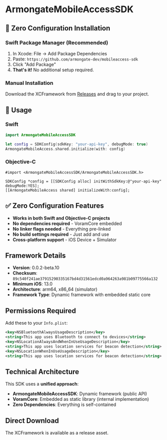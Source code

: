 # ArmongateMobileAccessSDK

## 🚀 Zero Configuration Installation

### Swift Package Manager (Recommended)
1. In Xcode: File → Add Package Dependencies
2. Paste: `https://github.com/armongate-dev/mobileaccess-sdk`
3. Click "Add Package"
4. **That's it!** No additional setup required.

### Manual Installation
Download the XCFramework from [Releases](https://github.com/armongate-dev/mobileaccess-sdk/releases) and drag to your project.

## 📱 Usage

### Swift
```swift
import ArmongateMobileAccessSDK

let config = SDKConfig(sdkKey: "your-api-key", debugMode: true)
ArmongateMobileAccess.shared.initialize(with: config)
```

### Objective-C
```objc
#import <ArmongateMobileAccessSDK/ArmongateMobileAccessSDK.h>

SDKConfig *config = [[SDKConfig alloc] initWithSdkKey:@"your-api-key" debugMode:YES];
[[ArmongateMobileAccess shared] initializeWith:config];
```

## ✅ Zero Configuration Features
- **Works in both Swift and Objective-C projects**
- **No dependencies required** - VoramCore embedded
- **No linker flags needed** - Everything pre-linked
- **No build settings required** - Just add and use
- **Cross-platform support** - iOS Device + Simulator

## Framework Details
- **Version**: 0.0.2-beta.10
- **Checksum**: `89c540f241ae37915290335167bd4d31561edcd0a964263a981b09775566a132`
- **Minimum iOS**: 13.0
- **Architecture**: arm64, x86_64 (simulator)
- **Framework Type**: Dynamic framework with embedded static core

## Permissions Required

Add these to your `Info.plist`:

```xml
<key>NSBluetoothAlwaysUsageDescription</key>
<string>This app uses Bluetooth to connect to devices</string>
<key>NSLocationAlwaysAndWhenInUseUsageDescription</key>
<string>This app uses location services for beacon detection</string>
<key>NSLocationWhenInUseUsageDescription</key>
<string>This app uses location services for beacon detection</string>
```

## Technical Architecture

This SDK uses a **unified approach**:
- **ArmongateMobileAccessSDK**: Dynamic framework (public API)
- **VoramCore**: Embedded as static library (internal implementation)
- **Zero Dependencies**: Everything is self-contained

## Direct Download
The XCFramework is available as a release asset.
